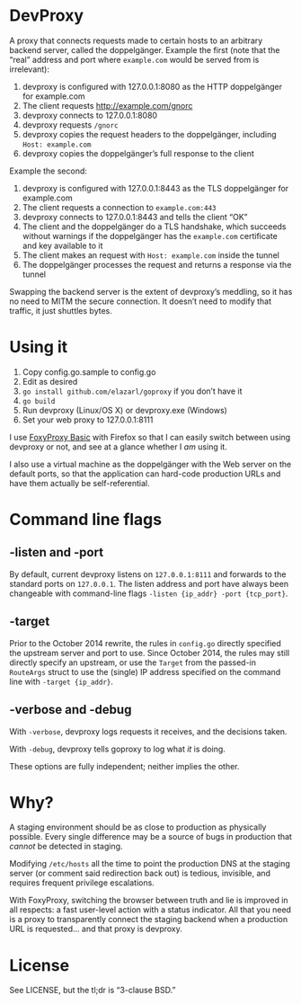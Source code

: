 # DevProxy

A proxy that connects requests made to certain hosts to an arbitrary backend
server, called the doppelgänger.  Example the first (note that the “real”
address and port where `example.com` would be served from is irrelevant):

1. devproxy is configured with 127.0.0.1:8080 as the HTTP doppelgänger for
   example.com
2. The client requests http://example.com/gnorc
3. devproxy connects to 127.0.0.1:8080
4. devproxy requests `/gnorc`
5. devproxy copies the request headers to the doppelgänger, including
   `Host: example.com`
6. devproxy copies the doppelgänger’s full response to the client

Example the second:

1. devproxy is configured with 127.0.0.1:8443 as the TLS doppelgänger for
   example.com
2. The client requests a connection to `example.com:443`
3. devproxy connects to 127.0.0.1:8443 and tells the client “OK”
4. The client and the doppelgänger do a TLS handshake, which succeeds
   without warnings if the doppelgänger has the `example.com` certificate and
   key available to it
5. The client makes an request with `Host: example.com` inside the tunnel
6. The doppelgänger processes the request and returns a response via the
   tunnel

Swapping the backend server is the extent of devproxy’s meddling, so it has no
need to MITM the secure connection.  It doesn’t need to modify that traffic,
it just shuttles bytes.


# Using it

1. Copy config.go.sample to config.go
2. Edit as desired
3. `go install github.com/elazarl/goproxy` if you don’t have it
4. `go build`
5. Run devproxy (Linux/OS X) or devproxy.exe (Windows)
6. Set your web proxy to 127.0.0.1:8111

I use [FoxyProxy Basic](http://getfoxyproxy.org) with Firefox so that I can
easily switch between using devproxy or not, and see at a glance whether I
_am_ using it.

I also use a virtual machine as the doppelgänger with the Web server on the
default ports, so that the application can hard-code production URLs and have
them actually be self-referential.


# Command line flags

## -listen and -port

By default, current devproxy listens on `127.0.0.1:8111` and forwards to the
standard ports on `127.0.0.1`.  The listen address and port have always been
changeable with command-line flags `-listen {ip_addr} -port {tcp_port}`.

## -target

Prior to the October 2014 rewrite, the rules in `config.go` directly specified
the upstream server and port to use.  Since October 2014, the rules may still
directly specify an upstream, or use the `Target` from the passed-in
`RouteArgs` struct to use the (single) IP address specified on the command
line with `-target {ip_addr}`.

## -verbose and -debug

With `-verbose`, devproxy logs requests it receives, and the decisions taken.

With `-debug`, devproxy tells goproxy to log what _it_ is doing.

These options are fully independent; neither implies the other.


# Why?

A staging environment should be as close to production as physically possible.
Every single difference may be a source of bugs in production that *cannot* be
detected in staging.

Modifying `/etc/hosts` all the time to point the production DNS at the staging
server (or comment said redirection back out) is tedious, invisible, and
requires frequent privilege escalations.

With FoxyProxy, switching the browser between truth and lie is improved in all
respects: a fast user-level action with a status indicator.  All that you need
is a proxy to transparently connect the staging backend when a production URL
is requested… and that proxy is devproxy.


# License

See LICENSE, but the tl;dr is “3-clause BSD.”
